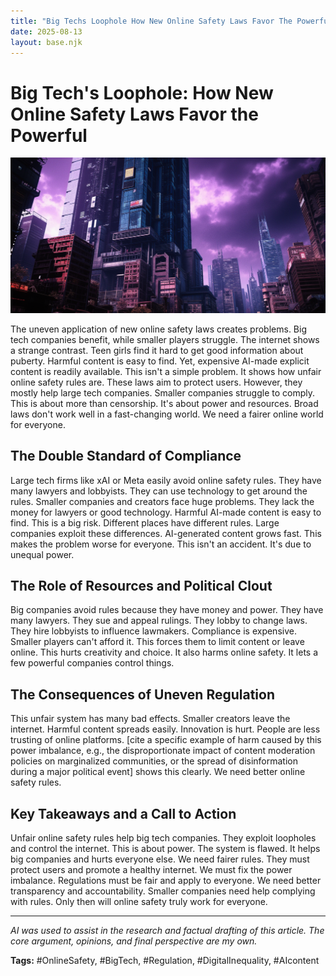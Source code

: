 ```yaml
---
title: "Big Techs Loophole How New Online Safety Laws Favor The Powerful"
date: 2025-08-13
layout: base.njk
---
```

# Big Tech's Loophole: How New Online Safety Laws Favor the Powerful

![ALT-TEXT Placeholder](/images/20250813-sex-is-getting-scrubbed-from-the-internet-but-a-bi_img.png)


The uneven application of new online safety laws creates problems.  Big tech companies benefit, while smaller players struggle. The internet shows a strange contrast. Teen girls find it hard to get good information about puberty.  Harmful content is easy to find. Yet, expensive AI-made explicit content is readily available. This isn't a simple problem.  It shows how unfair online safety rules are.  These laws aim to protect users. However, they mostly help large tech companies. Smaller companies struggle to comply.  This is about more than censorship.  It's about power and resources. Broad laws don't work well in a fast-changing world. We need a fairer online world for everyone.


## The Double Standard of Compliance

Large tech firms like xAI or Meta easily avoid online safety rules. They have many lawyers and lobbyists.  They can use technology to get around the rules. Smaller companies and creators face huge problems. They lack the money for lawyers or good technology.  Harmful AI-made content is easy to find. This is a big risk.  Different places have different rules.  Large companies exploit these differences.  AI-generated content grows fast. This makes the problem worse for everyone.  This isn't an accident. It's due to unequal power.


## The Role of Resources and Political Clout

Big companies avoid rules because they have money and power. They have many lawyers. They sue and appeal rulings. They lobby to change laws. They hire lobbyists to influence lawmakers.  Compliance is expensive. Smaller players can't afford it. This forces them to limit content or leave online.  This hurts creativity and choice.  It also harms online safety.  It lets a few powerful companies control things.


## The Consequences of Uneven Regulation

This unfair system has many bad effects. Smaller creators leave the internet. Harmful content spreads easily.  Innovation is hurt. People are less trusting of online platforms.  [cite a specific example of harm caused by this power imbalance, e.g., the disproportionate impact of content moderation policies on marginalized communities, or the spread of disinformation during a major political event] shows this clearly. We need better online safety rules.


## Key Takeaways and a Call to Action

Unfair online safety rules help big tech companies. They exploit loopholes and control the internet. This is about power. The system is flawed. It helps big companies and hurts everyone else. We need fairer rules. They must protect users and promote a healthy internet. We must fix the power imbalance. Regulations must be fair and apply to everyone. We need better transparency and accountability. Smaller companies need help complying with rules.  Only then will online safety truly work for everyone.


---

*AI was used to assist in the research and factual drafting of this article. The core argument, opinions, and final perspective are my own.*

**Tags:** #OnlineSafety, #BigTech, #Regulation, #DigitalInequality, #AIcontent

